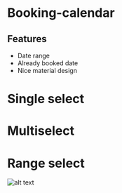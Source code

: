 # Booking-calendar

## Features
 - Date range 
 - Already booked date 
 - Nice material design
 
 
# Single select
# Multiselect
# Range select

![alt text](https://github.com/azizcse/booking-calendar/blob/master/screen/Screenshot_20180906-224811.png)
